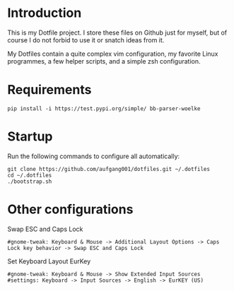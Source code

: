 Introduction
============
This is my Dotfile project. I store these files on Github just for myself, but of course I do not forbid to use it or snatch ideas from it.

My Dotfiles contain a quite complex vim configuration, my favorite Linux programmes, a few helper scripts, and a simple zsh configuration.


Requirements
============
    
    pip install -i https://test.pypi.org/simple/ bb-parser-woelke


Startup
=======
Run the following commands to configure all automatically:

    git clone https://github.com/aufgang001/dotfiles.git ~/.dotfiles
    cd ~/.dotfiles
    ./bootstrap.sh


Other configurations
====================
Swap ESC and Caps Lock

    #gnome-tweak: Keyboard & Mouse -> Additional Layout Options -> Caps Lock key behavior -> Swap ESC and Caps Lock

Set Keyboard Layout EurKey 

    #gnome-tweak: Keyboard & Mouse -> Show Extended Input Sources
    #settings: Keyboard -> Input Sources -> English -> EurKEY (US)
